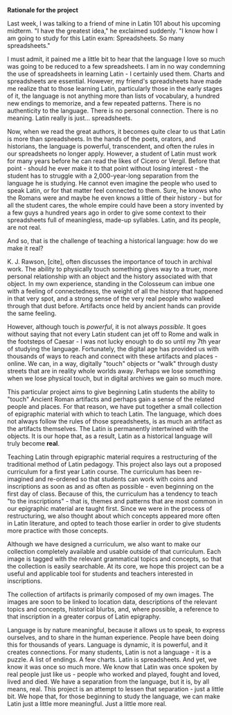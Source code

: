 **Rationale for the project**

Last week, I was talking to a friend of mine in Latin 101 about his upcoming midterm.  "I have the greatest idea," he exclaimed suddenly.  "I know how I am going to study for this Latin exam:  Spreadsheets.  So many spreadsheets."

I must admit, it pained me a little bit to hear that the language I love so much was going to be reduced to a few spreadsheets.  I am in no way condemning the use of spreadsheets in learning Latin - I certainly used them.  Charts and spreadsheets are essential.  However, my friend's spreadsheets have made me realize that to those learning Latin, particularly those in the early stages of it, the language is not anything more than lists of vocabulary, a hundred new endings to memorize, and a few repeated patterns.  There is no authenticity to the language.  There is no personal connection.  There is no meaning.  Latin really is just... spreadsheets.

Now, when we read the great authors, it becomes quite clear to us that Latin is more than spreadsheets.  In the hands of the poets, orators, and historians, the language is powerful, transcendent, and often the rules in our spreadsheets no longer apply.  However, a student of Latin must work for many years before he can read the likes of Cicero or Vergil.  Before that point - should he ever make it to that point without losing interest - the student has to struggle with a 2,000-year-long separation from the language he is studying.  He cannot even imagine the people who used to speak Latin, or for that matter feel connected to them.  Sure, he knows who the Romans were and maybe he even knows a little of their history - but for all the student cares, the whole empire could have been a story invented by a few guys a hundred years ago in order to give some context to their spreadsheets full of meaningless, made-up syllables.  Latin, and its people, are not real.

And so, that is the challenge of teaching a historical language:  how do we make it real?

K. J. Rawson, [cite], often discusses the importance of touch in archival work.  The ability to physically touch something gives way to a truer, more personal relationship with an object and the history associated with that object.  In my own experience, standing in the Colosseum can imbue one with a feeling of connectedness, the weight of all the history that happened in that very spot, and a strong sense of the very real people who walked through that dust before.  Artifacts once held by ancient hands can provide the same feeling.

However, although touch is *powerful*, it is not always *possible*.  It goes without saying that not every Latin student can jet off to Rome and walk in the footsteps of Caesar - I was not lucky enough to do so until my 7th year of studying the language.  Fortunately, the digital age has provided us with thousands of ways to reach and connect with these artifacts and places - online.  We can, in a way, digitally "touch" objects or "walk" through dusty streets that are in reality whole worlds away.  Perhaps we lose something when we lose physical touch, but in digital archives we gain so much more.  

This particular project aims to give beginning Latin students the ability to "touch" Ancient Roman artifacts and perhaps gain a sense of the related people and places.  For that reason, we have put together a small collection of epigraphic material with which to teach Latin.  The language, which does not always follow the rules of those spreadsheets, is as much an artifact as the artifacts themselves.  The Latin is permanently intertwined with the objects.  It is our hope that, as a result, Latin as a historical language will truly become **real**.

Teaching Latin through epigraphic material requires a restructuring of the traditional method of Latin pedagogy.  This project also lays out a proposed curriculum for a first year Latin course.  The curriculum has been re-imagined and re-ordered so that students can work with coins and inscriptions as soon as and as often as possible - even beginning on the first day of class.  Because of this, the curriculum has a tendency to teach "to the inscriptions" - that is, themes and patterns that are most common in our epigraphic material are taught first.  Since we were in the process of restructuring, we also thought about which concepts appeared more often in Latin literature, and opted to teach those earlier in order to give students more practice with those concepts.

Although we have designed a curriculum, we also want to make our collection completely available and usable outside of that curriculum.  Each image is tagged with the relevant grammatical topics and concepts, so that the collection is easily searchable.  At its core, we hope this project can be a useful and applicable tool for students and teachers interested in inscriptions.

The collection of artifacts is primarily composed of my own images.  The images are soon to be linked to location data, descriptions of the relevant topics and concepts, historical blurbs, and, where possible, a reference to that inscription in a greater corpus of Latin epigraphy.  

Language is by nature meaningful, because it allows us to speak, to express ourselves, and to share in the human experience.  People have been doing this for thousands of years.  Language is dynamic, it is powerful, and it creates connections.  For many students, Latin is not a language - it is a puzzle.  A list of endings.  A few charts.  Latin is spreadsheets.  And yet, we know it was once so much more.  We know that Latin was once spoken by real people just like us - people who worked and played, fought and loved, lived and died.  We have a separation from the language, but it is, by all means, real.  This project is an attempt to lessen that separation - just a little bit.  We hope that, for those beginning to study the language, we can make Latin just a little more meaningful.  Just a little more real.